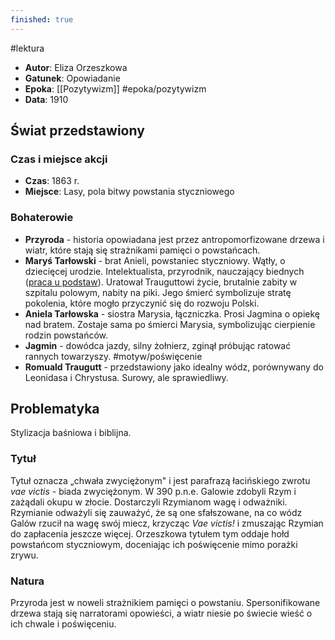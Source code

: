 ```yaml
---
finished: true
---
```

#lektura 
- **Autor**: Eliza Orzeszkowa
- **Gatunek**: Opowiadanie
- **Epoka**: [[Pozytywizm]] #epoka/pozytywizm 
- **Data**: 1910

## Świat przedstawiony
### Czas i miejsce akcji
- **Czas**: 1863 r.
- **Miejsce**: Lasy, pola bitwy powstania styczniowego
### Bohaterowie
- **Przyroda** - historia opowiadana jest przez antropomorfizowane drzewa i wiatr, które stają się strażnikami pamięci o powstańcach.
- **Maryś Tarłowski** - brat Anieli, powstaniec styczniowy. Wątły, o dziecięcej urodzie. Intelektualista, przyrodnik, nauczający biednych ([praca u podstaw](./Filozofia%20pozytywizmu#^pracaupodstaw)). Uratował Trauguttowi życie, brutalnie zabity w szpitalu polowym, nabity na piki. Jego śmierć symbolizuje stratę pokolenia, które mogło przyczynić się do rozwoju Polski.
- **Aniela Tarłowska** - siostra Marysia, łączniczka. Prosi Jagmina o opiekę nad bratem. Zostaje sama po śmierci Marysia, symbolizując cierpienie rodzin powstańców. 
- **Jagmin** - dowódca jazdy, silny żołnierz, zginął próbując ratować rannych towarzyszy. #motyw/poświęcenie 
- **Romuald Traugutt** - przedstawiony jako idealny wódz, porównywany do Leonidasa i Chrystusa. Surowy, ale sprawiedliwy.
## Problematyka
Stylizacja baśniowa i biblijna.
### Tytuł
Tytuł oznacza „chwała zwyciężonym" i jest parafrazą łacińskiego zwrotu *vae victis* - biada zwyciężonym. 
W 390 p.n.e. Galowie zdobyli Rzym i zażądali okupu w złocie. Dostarczyli Rzymianom wagę i odważniki. Rzymianie odważyli się zauważyć, że są one sfałszowane, na co wódz Galów rzucił na wagę swój miecz, krzycząc *Vae victis!* i zmuszając Rzymian do zapłacenia jeszcze więcej.
Orzeszkowa tytułem tym oddaje hołd powstańcom styczniowym, doceniając ich poświęcenie mimo porażki zrywu.
### Natura
Przyroda jest w noweli strażnikiem pamięci o powstaniu. Spersonifikowane drzewa stają się narratorami opowieści, a wiatr niesie po świecie wieść o ich chwale i poświęceniu. 
